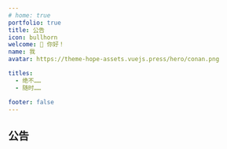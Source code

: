 ```yaml
---
# home: true
portfolio: true
title: 公告
icon: bullhorn
welcome: 👋 你好！
name: 我
avatar: https://theme-hope-assets.vuejs.press/hero/conan.png

titles:
  - 绝不……
  - 随时……

footer: false
---
```


## 公告

